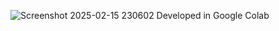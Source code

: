 ![Screenshot 2025-02-15 230602](https://github.com/user-attachments/assets/aaeefc35-6b8f-4469-aac2-c89bf000f215)
Developed in Google Colab
